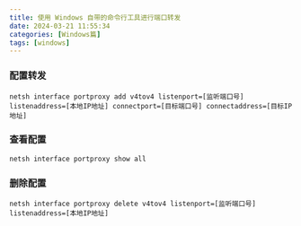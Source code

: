 ```yaml
---
title: 使用 Windows 自带的命令行工具进行端口转发
date: 2024-03-21 11:55:34
categories: [Windows篇]
tags: [windows]
---
```


<!-- more -->
### 配置转发

```shell
netsh interface portproxy add v4tov4 listenport=[监听端口号] listenaddress=[本地IP地址] connectport=[目标端口号] connectaddress=[目标IP地址]
```

### 查看配置

```shell
netsh interface portproxy show all
```

### 删除配置

```shell
netsh interface portproxy delete v4tov4 listenport=[监听端口号] listenaddress=[本地IP地址]
```